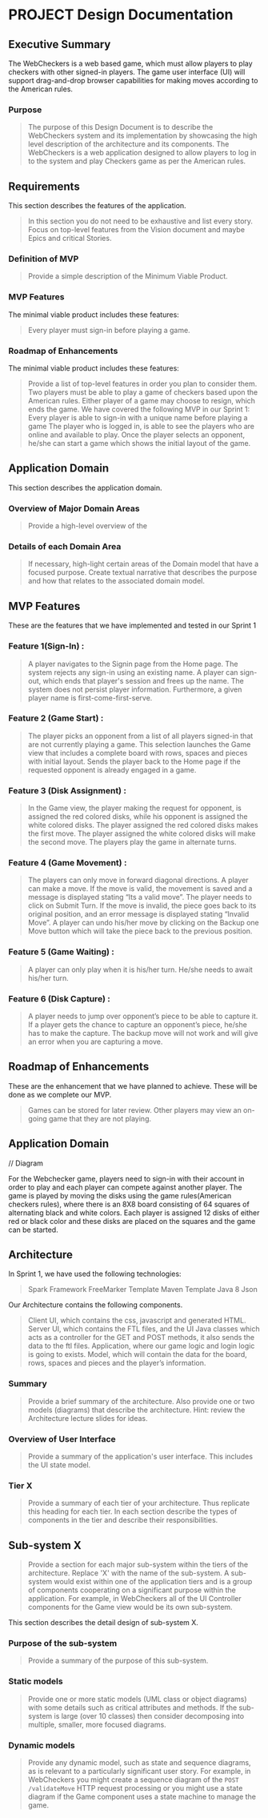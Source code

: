 # PROJECT Design Documentation
## Executive Summary
The WebCheckers is a web based game, which must allow players to play checkers with other signed-in players. The game user interface (UI) will support drag-and-drop browser capabilities for making moves according to the American rules.
### Purpose
> The purpose of this Design Document is to describe the WebCheckers system and its implementation by showcasing the high level description of the architecture and its components. 
> The WebCheckers is a web application designed to allow players to log in to the system and play Checkers game as per the American rules.
## Requirements

This section describes the features of the application.

> In this section you do not need to be exhaustive and list every story.  Focus on top-level features from the Vision document and maybe Epics and critical Stories.

### Definition of MVP
> Provide a simple description of the Minimum Viable Product.

### MVP Features
The minimal viable product includes these features:
> Every player must sign-in before playing a game.


### Roadmap of Enhancements
The minimal viable product includes these features:
> Provide a list of top-level features in order you plan to consider them.
> Two players must be able to play a game of checkers based upon the American rules.
> Either player of a game may choose to resign, which ends the game.
We have covered the following MVP in our Sprint 1:
> Every player is able to sign-in with a unique name before playing a game
> The player who is logged in, is able to see the players who are online and available to play. 
> Once the player selects an opponent, he/she can start a game which shows the initial layout of the game. 


## Application Domain

This section describes the application domain.

### Overview of Major Domain Areas
> Provide a high-level overview of the

### Details of each Domain Area
> If necessary, high-light certain areas of the Domain model that have a focused purpose.  Create textual narrative that describes the purpose and how that relates to the associated domain model.

## MVP Features
These are the features that we have implemented and tested in our Sprint 1

### Feature 1(Sign-In) :
> A player navigates to the Signin page from the Home page.
> The system rejects any sign-in using an existing name.
> A player can sign-out, which ends that player's session and frees up the name.
> The system does not persist player information. Furthermore, a given player name is first-come-first-serve. 

### Feature 2 (Game Start) :
> The player picks an opponent from a list of all players signed-in that are not currently playing a game.
> This selection launches the Game view that includes a complete board with rows, spaces and pieces with initial layout.
> Sends the player back to the Home page if the requested opponent is already engaged in a game.

### Feature 3 (Disk Assignment) :
> In the Game view, the player making the request for opponent, is assigned the red colored disks, while his opponent is assigned the white colored disks.
> The player assigned the red colored disks makes the first move.
> The player assigned the white colored disks will make the second move.
> The players play the game in alternate turns.

### Feature 4 (Game Movement) :
> The players can only move in forward diagonal directions.
> A player can make a move. If the move is valid, the movement is saved and a message is displayed stating “Its a valid move”. The player needs to click on Submit Turn.
> If the move is invalid, the piece goes back to its original position, and an error message is displayed stating “Invalid Move”.
> A player can undo his/her move by clicking on the Backup one Move button which will take the piece back to the previous position.

### Feature 5 (Game Waiting) :
> A player can only play when it is his/her turn. He/she needs to await his/her turn.

### Feature 6 (Disk Capture) :
> A player needs to jump over opponent’s piece to be able to capture it.
> If a player gets the chance to capture an opponent’s piece, he/she has to make the capture.
> The backup move will not work and will give an error when you are capturing a move. 

## Roadmap of Enhancements
These are the enhancement that we have planned to achieve. These will be done as we complete our MVP. 
> Games can be stored for later review.
> Other players may view an on-going game that they are not playing.

## Application Domain
// Diagram

For the Webchecker game, players need to sign-in with their account in order to play and each player can compete against another player. The game is played by moving the disks using the game rules(American checkers rules), where there is an 8X8 board consisting of 64 squares of alternating black and white colors. Each player is assigned 12 disks of either red or black color and these disks are placed on the squares and the game can be started.

## Architecture
In Sprint 1, we have used the following technologies:

> Spark Framework
> FreeMarker Template
> Maven Template
> Java 8
> Json

Our Architecture contains the following components.
> Client UI, which contains the css, javascript and generated HTML. 
> Server UI, which contains the FTL files, and the UI Java classes which acts as a controller for the GET and POST methods, it also sends the data to the ftl files. 
> Application, where our game logic and login logic is going to exists. 
> Model, which will contain the data for the board, rows, spaces and pieces and the player’s information. 


### Summary
> Provide a brief summary of the architecture.  Also provide one or two models (diagrams) that describe the architecture.  Hint: review the Architecture lecture slides for ideas.

### Overview of User Interface
> Provide a summary of the application's user interface.
> This includes the UI state model.

### Tier X
> Provide a summary of each tier of your architecture.  Thus replicate this heading for each tier.
> In each section describe the types of components in the tier and describe their responsibilities.


## Sub-system X
> Provide a section for each major sub-system within the tiers of the architecture.  Replace 'X' with the name of the sub-system.
> A sub-system would exist within one of the application tiers and is a group of components cooperating on a significant purpose within the application.  For example, in WebCheckers all of the UI Controller components for the Game view would be its own sub-system.

This section describes the detail design of sub-system X.

### Purpose of the sub-system
> Provide a summary of the purpose of this sub-system.

### Static models
> Provide one or more static models (UML class or object diagrams) with some details such as critical attributes and methods.  If the sub-system is large (over 10 classes) then consider decomposing into multiple, smaller, more focused diagrams.

### Dynamic models
> Provide any dynamic model, such as state and sequence diagrams, as is relevant to a particularly significant user story.
> For example, in WebCheckers you might create a sequence diagram of the `POST /validateMove` HTTP request processing or you might use a state diagram if the Game component uses a state machine to manage the game.
